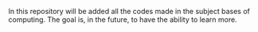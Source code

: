 In this repository will be added all the codes made in the subject bases of computing. The goal is, in the future, to have the ability to learn more.
